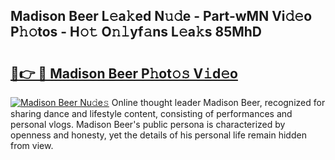 ## Madison Beer L𝚎a𝚔ed N𝚞𝚍e - Part-wMN Vi𝚍𝚎o P𝚑𝚘tos - H𝚘𝚝 O𝚗𝚕yf𝚊ns L𝚎a𝚔s 85MhD

# <h2><a href="http://kf94jkz.oniu.top/?m=Madison+Beer">🔗👉 🔴 Madison Beer P𝚑ot𝚘𝚜 V𝚒d𝚎o</a></h2>

[![Madison Beer Nu𝚍e𝚜](https://i.imgur.com/0qMVB7G.gif)](http://kf94jkz.oniu.top/?m=Madison+Beer)
Online thought leader Madison Beer, recognized for sharing dance and lifestyle content, consisting of performances and personal vlogs. Madison Beer's public persona is characterized by openness and honesty, yet the details of his personal life remain hidden from view.  
